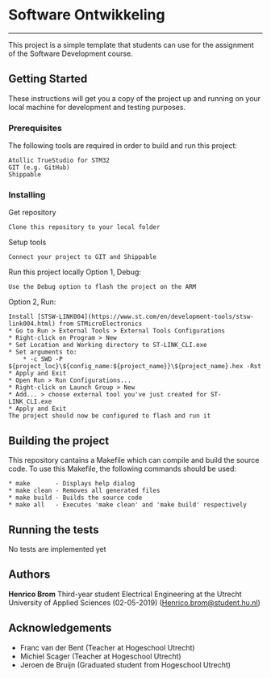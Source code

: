 # Software Ontwikkeling #
-------------------------

This project is a simple template that students can use for the assignment of the Software Development course.

## Getting Started ##

These instructions will get you a copy of the project up and running on your local machine for development and testing purposes.

### Prerequisites ###

The following tools are required in order to build and run this project:
```
Atollic TrueStudio for STM32
GIT (e.g. GitHub)
Shippable
```

### Installing ###

Get repository
```
Clone this repository to your local folder
```

Setup tools
```
Connect your project to GIT and Shippable
```

Run this project locally
Option 1, Debug:
```
Use the Debug option to flash the project on the ARM
```
Option 2, Run:
```
Install [STSW-LINK004](https://www.st.com/en/development-tools/stsw-link004.html) from STMicroElectronics
* Go to Run > External Tools > External Tools Configurations
* Right-click on Program > New
* Set Location and Working directory to ST-LINK_CLI.exe
* Set arguments to:
	* -c SWD -P ${project_loc}\${config_name:${project_name}}\${project_name}.hex -Rst
* Apply and Exit
* Open Run > Run Configurations...
* Right-click on Launch Group > New
* Add... > choose external tool you've just created for ST-LINK_CLI.exe
* Apply and Exit
The project should now be configured to flash and run it
```

## Building the project ###

This repository cantains a Makefile which can compile and build the source code.
To use this Makefile, the following commands should be used:
```
* make       - Displays help dialog
* make clean - Removes all generated files
* make build - Builds the source code
* make all   - Executes 'make clean' and 'make build' respectively
```

## Running the tests ##

No tests are implemented yet

## Authors ##

**Henrico Brom** 
Third-year student Electrical Engineering at the Utrecht University of Applied Sciences (02-05-2019)
(Henrico.brom@student.hu.nl)

## Acknowledgements ##
* Franc van der Bent (Teacher at Hogeschool Utrecht)
* Michiel Scager (Teacher at Hogeschool Utrecht)
* Jeroen de Bruijn (Graduated student from Hogeschool Utrecht)

